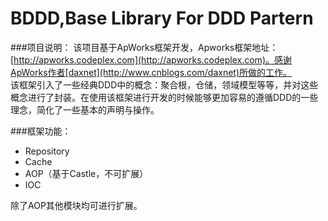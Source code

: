 BDDD,Base Library For DDD Partern
====
###项目说明：
该项目基于ApWorks框架开发，Apworks框架地址：[http://apworks.codeplex.com](http://apworks.codeplex.com)。感谢ApWorks作者[daxnet](http://www.cnblogs.com/daxnet)所做的工作。
<br/>
该框架引入了一些经典DDD中的概念：聚合根，仓储，领域模型等等，并对这些概念进行了封装。在使用该框架进行开发的时候能够更加容易的遵循DDD的一些理念，简化了一些基本的声明与操作。

###框架功能：
* Repository
* Cache
* AOP（基于Castle，不可扩展）
* IOC

除了AOP其他模块均可进行扩展。